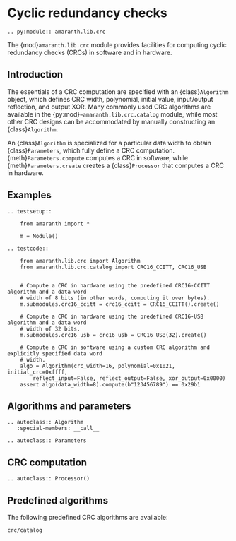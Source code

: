 # Cyclic redundancy checks

```{eval-rst}
.. py:module:: amaranth.lib.crc
```

The {mod}`amaranth.lib.crc` module provides facilities for computing cyclic redundancy checks (CRCs)
in software and in hardware.

## Introduction

The essentials of a CRC computation are specified with an {class}`Algorithm` object, which defines
CRC width, polynomial, initial value, input/output reflection, and output XOR. Many commonly used
CRC algorithms are available in the {py:mod}`~amaranth.lib.crc.catalog` module, while most other
CRC designs can be accommodated by manually constructing an {class}`Algorithm`.

An {class}`Algorithm` is specialized for a particular data width to obtain {class}`Parameters`,
which fully define a CRC computation. {meth}`Parameters.compute` computes a CRC in software, while
{meth}`Parameters.create` creates a {class}`Processor` that computes a CRC in hardware.

## Examples

```{eval-rst}
.. testsetup::

    from amaranth import *

    m = Module()
```

```{eval-rst}
.. testcode::

    from amaranth.lib.crc import Algorithm
    from amaranth.lib.crc.catalog import CRC16_CCITT, CRC16_USB


    # Compute a CRC in hardware using the predefined CRC16-CCITT algorithm and a data word
    # width of 8 bits (in other words, computing it over bytes).
    m.submodules.crc16_ccitt = crc16_ccitt = CRC16_CCITT().create()

    # Compute a CRC in hardware using the predefined CRC16-USB algorithm and a data word
    # width of 32 bits.
    m.submodules.crc16_usb = crc16_usb = CRC16_USB(32).create()

    # Compute a CRC in software using a custom CRC algorithm and explicitly specified data word
    # width.
    algo = Algorithm(crc_width=16, polynomial=0x1021, initial_crc=0xffff,
        reflect_input=False, reflect_output=False, xor_output=0x0000)
    assert algo(data_width=8).compute(b"123456789") == 0x29b1

```

## Algorithms and parameters

```{eval-rst}
.. autoclass:: Algorithm
   :special-members: __call__
```

```{eval-rst}
.. autoclass:: Parameters

```

## CRC computation

```{eval-rst}
.. autoclass:: Processor()

```

## Predefined algorithms

The following predefined CRC algorithms are available:

```{toctree}
crc/catalog
```
